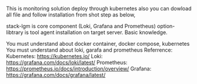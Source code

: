 This is monitoring solution deploy through kubernetes also you can dowload all file and follow installation from shot step as below,

stack-lgm is core component (Loki, Grafana and Prometheus)
option-libtrary is tool agent installation on target server.
Basic knowledge.

You must understand about docker container, docker compose, kubernetes
You must understand about loki, garafa and prometheus
Referrence:
  Kubernetes: https://kubernetes.io/
  Loki: https://grafana.com/docs/loki/latest/
  Prometheus: https://prometheus.io/docs/introduction/overview/
  Grafana: https://grafana.com/docs/grafana/latest/
